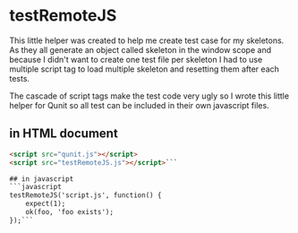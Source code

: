 # testRemoteJS

This little helper was created to help me create test case for my skeletons. As they all generate an object called skeleton in the window scope and because I didn't want to create one test file per skeleton I had to use multiple script tag to load multiple skeleton and resetting them after each tests.

The cascade of script tags make the test code very ugly so I wrote this little helper for Qunit so all test can be included in their own javascript files.

## in HTML document
```html
<script src="qunit.js"></script>
<script src="testRemoteJS.js"></script>```

## in javascript
```javascript
testRemoteJS('script.js', function() {
    expect(1);
    ok(foo, 'foo exists');
});```

